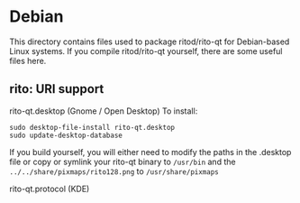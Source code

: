 
Debian
====================
This directory contains files used to package ritod/rito-qt
for Debian-based Linux systems. If you compile ritod/rito-qt yourself, there are some useful files here.

## rito: URI support ##


rito-qt.desktop  (Gnome / Open Desktop)
To install:

	sudo desktop-file-install rito-qt.desktop
	sudo update-desktop-database

If you build yourself, you will either need to modify the paths in
the .desktop file or copy or symlink your rito-qt binary to `/usr/bin`
and the `../../share/pixmaps/rito128.png` to `/usr/share/pixmaps`

rito-qt.protocol (KDE)

